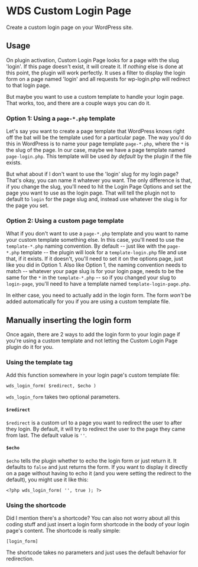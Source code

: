 # WDS Custom Login Page
Create a custom login page on your WordPress site.

## Usage
On plugin activation, Custom Login Page looks for a page with the slug 'login'. If this page doesn't exist, it will create it. If *nothing* else is done at this point, the plugin will work perfectly. It uses a filter to display the login form on a page named 'login' and all requests for wp-login.php will redirect to that login page.

But maybe you want to use a custom template to handle your login page. That works, too, and there are a couple ways you can do it.

### Option 1: Using a `page-*.php` template
Let's say you want to create a page template that WordPress knows right off the bat will be the template used for a particular page. The way you'd do this in WordPress is to name your page template `page-*.php`, where the `*` is the slug of the page. In our case, maybe we have a page template named `page-login.php`. This template will be used *by default* by the plugin if the file exists.

But what about if I don't want to use the 'login' slug for my login page? That's okay, you can name it whatever you want. The only difference is that, if you change the slug, you'll need to hit the Login Page Options and set the page you want to use as the login page. That will tell the plugin not to default to `login` for the page slug and, instead use whatever the slug is for the page you set.

### Option 2: Using a custom page template
What if you don't want to use a `page-*.php` template and you want to name your custom template something else. In this case, you'll need to use the `template-*.php` naming convention. By default -- just like with the `page-*.php` template -- the plugin will look for a `template-login.php` file and use that, if it exists. If it doesn't, you'll need to set it on the options page, just like you did in Option 1. Also like Option 1, the naming convention needs to match -- whatever your page slug is for your login page, needs to be the same for the `*` in the `template-*.php` -- so if you changed your slug to `login-page`, you'll need to have a template named `template-login-page.php`.

In either case, you need to actually add in the login form. The form *won't* be added automatically for you if you are using a custom template file.

## Manually inserting the login form
Once again, there are 2 ways to add the login form to your login page if you're using a custom template and not letting the Custom Login Page plugin do it for you.

### Using the template tag
Add this function somewhere in your login page's custom template file:

`wds_login_form( $redirect, $echo )`

`wds_login_form` takes two optional parameters.

#### `$redirect`
`$redirect` is a custom url to a page you want to redirect the user to after they login. By default, it will try to redirect the user to the page they came from last. The default value is `''`.

#### `$echo`
`$echo` tells the plugin whether to echo the login form or just return it. It defaults to `false` and just returns the form. If you want to display it directly on a page without having to echo it (and you were setting the redirect to the default), you might use it like this:

`<?php wds_login_form( '', true ); ?>`

### Using the shortcode
Did I mention there's a shortcode? You can also not worry about all this coding stuff and just insert a login form shortcode in the body of your login page's content. The shortcode is really simple:

`[login_form]`

The shortcode takes no parameters and just uses the default behavior for redirection.
